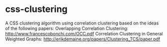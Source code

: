 # css-clustering
A CSS clustering algorithm using correlation clustering
based on the ideas of the following papers:
Overlapping Correlation Clustering: http://www.francescobonchi.com/OCC.pdf
Correlation Clustering in General Weighted Graphs: http://erikdemaine.org/papers/Clustering_TCS/paper.pdf

